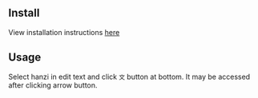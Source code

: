 ## Install
View installation instructions [here](https://github.com/krmanik/ankidroid-js-addon#how-to-install-addons)

## Usage
Select hanzi in edit text and click `文` button at bottom. It may be accessed after clicking arrow button.